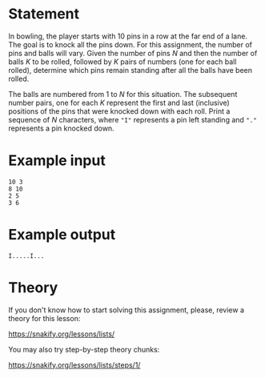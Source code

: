 # Statement

In bowling, the player starts with 10 pins in a row at the far end of a lane. The goal is to knock all the pins down. For this assignment, the number of pins and balls will vary. Given the number of pins _N_ and then the number of balls _K_ to be rolled, followed by _K_ pairs of numbers (one for each ball rolled), determine which pins remain standing after all the balls have been rolled.

The balls are numbered from 1 to _N_ for this situation. The subsequent number pairs, one for each _K_ represent the first and last (inclusive) positions of the pins that were knocked down with each roll. Print a sequence of _N_ characters, where `"I"` represents a pin left standing and `"."` represents a pin knocked down.

# Example input

```
10 3
8 10
2 5
3 6
```

# Example output

```
I.....I...
```

# Theory

If you don't know how to start solving this assignment, please, review a theory for this lesson:

https://snakify.org/lessons/lists/ 


You may also try step-by-step theory chunks:

https://snakify.org/lessons/lists/steps/1/